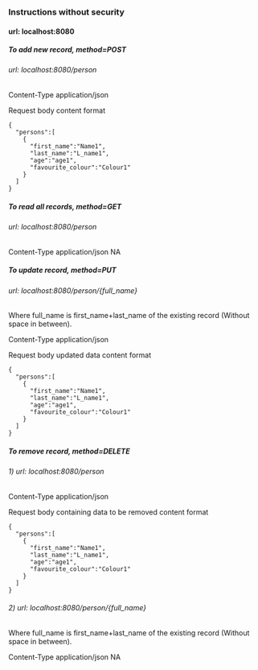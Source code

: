 ### Instructions without security
#### url: localhost:8080

#####  To add new record, method=POST
  ###### url: localhost:8080/person
  Content-Type   application/json
  
  Request body content format
  ```
  {
    "persons":[
      {
        "first_name":"Name1",
        "last_name":"L_name1",
        "age":"age1",
        "favourite_colour":"Colour1"
      }
    ]
  }
  ```
  #####  To read all records, method=GET
  ###### url: localhost:8080/person
  Content-Type   application/json
  NA
  
  #####  To update record, method=PUT
  ###### url: localhost:8080/person/{full_name}
  Where full_name is first_name+last_name of the existing record (Without space in between).
  
  Content-Type   application/json
  
  Request body updated data content format 
  ```
  {
    "persons":[
      {
        "first_name":"Name1",
        "last_name":"L_name1",
        "age":"age1",
        "favourite_colour":"Colour1"
      }
    ]
  }
  ```
  
  #####  To remove record, method=DELETE
  
  ###### 1) url: localhost:8080/person
  
  Content-Type   application/json
  
  Request body containing data to be removed content format 
  ```
  {
    "persons":[
      {
        "first_name":"Name1",
        "last_name":"L_name1",
        "age":"age1",
        "favourite_colour":"Colour1"
      }
    ]
  }
  ```
  ###### 2) url: localhost:8080/person/{full_name}
  Where full_name is first_name+last_name of the existing record (Without space in between).
  
  Content-Type   application/json
  NA
  
  
  
